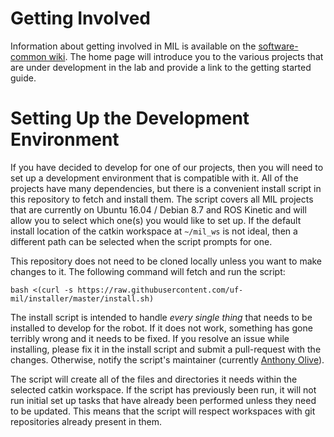 # Getting Involved

Information about getting involved in MIL is available on the [software-common wiki](https://github.com/uf-mil/software-common/wiki). The home page will introduce you to the various projects that are under development in the lab and provide a link to the getting started guide.

# Setting Up the Development Environment

If you have decided to develop for one of our projects, then you will need to set up a development environment that is compatible with it. All of the projects have many dependencies, but there is a convenient install script in this repository to fetch and install them. The script covers all MIL projects that are currently on Ubuntu 16.04 / Debian 8.7 and ROS Kinetic and will allow you to select which one(s) you would like to set up. If the default install location of the catkin workspace at `~/mil_ws` is not ideal, then a different path can be selected when the script prompts for one.

This repository does not need to be cloned locally unless you want to make changes to it. The following command will fetch and run the script:

    bash <(curl -s https://raw.githubusercontent.com/uf-mil/installer/master/install.sh)

The install script is intended to handle *every single thing* that needs to be installed to develop for the robot. If it does not work, something has gone terribly wrong and it needs to be fixed. If you resolve an issue while installing, please fix it in the install script and submit a pull-request with the changes. Otherwise, notify the script's maintainer (currently [Anthony Olive](https://github.com/whispercoros)).

The script will create all of the files and directories it needs within the selected catkin workspace. If the script has previously been run, it will not run initial set up tasks that have already been performed unless they need to be updated. This means that the script will respect workspaces with git repositories already present in them.
